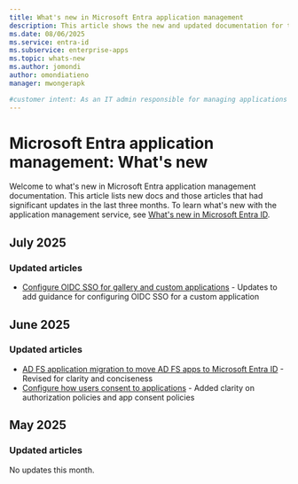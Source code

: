 ```yaml
---
title: What's new in Microsoft Entra application management
description: This article shows the new and updated documentation for the Microsoft Entra application management.
ms.date: 08/06/2025
ms.service: entra-id
ms.subservice: enterprise-apps
ms.topic: whats-new
ms.author: jomondi
author: omondiatieno
manager: mwongerapk

#customer intent: As an IT admin responsible for managing applications in Microsoft Entra ID, I want to stay updated on new documentation and significant updates, so that I can effectively manage and troubleshoot application-related issues in the platform.
---
```


# Microsoft Entra application management: What's new

Welcome to what's new in Microsoft Entra application management documentation. This article lists new docs and those articles that had significant updates in the last three months. To learn what's new with the application management service, see [What's new in Microsoft Entra ID](~/fundamentals/whats-new.md).

## July 2025

### Updated articles

- [Configure OIDC SSO for gallery and custom applications](add-application-portal-setup-oidc-sso.md) - Updates to add guidance for configuring OIDC SSO for a custom application


## June 2025

### Updated articles

- [AD FS application migration to move AD FS apps to Microsoft Entra ID](migrate-ad-fs-application-howto.md) - Revised for clarity and conciseness
- [Configure how users consent to applications](configure-user-consent.md) - Added clarity on authorization policies and app consent policies


## May 2025

### Updated articles

No updates this month.

